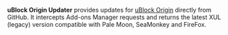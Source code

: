 **uBlock Origin Updater** provides updates for [uBlock Origin](https://github.com/gorhill/uBlock) directly from GitHub. It intercepts Add-ons Manager requests and returns the latest XUL (legacy) version compatible with Pale Moon, SeaMonkey and FireFox.
